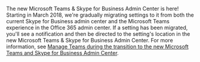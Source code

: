 The new Microsoft Teams & Skype for Business Admin Center is here! Starting in March 2018, we're gradually migrating settings to it from both the current Skype for Business admin center and the Microsoft Teams experience in the Office 365 admin center. If a setting has been migrated, you'll see a notification and then be directed to the setting's location in the new Microsoft Teams & Skype for Business Admin Center. For more information, see [Manage Teams during the transition to the new Microsoft Teams and Skype for Business Admin Center](../manage-teams-skypeforbusiness-admin-center.md).
